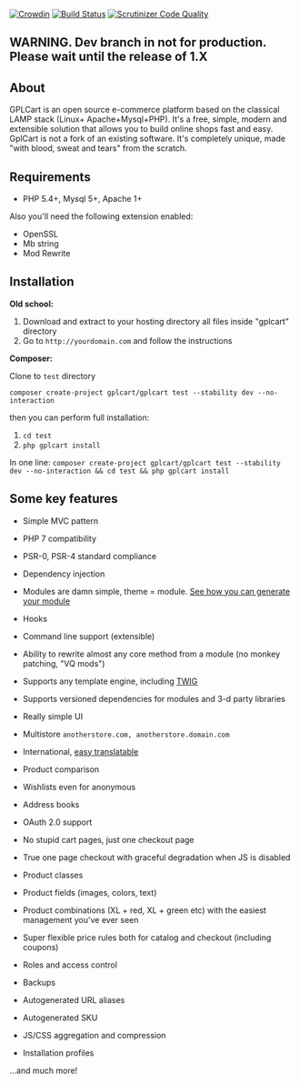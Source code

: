[![Crowdin](https://d322cqt584bo4o.cloudfront.net/gplcart/localized.svg)](https://crowdin.com/project/gplcart)
[![Build Status](https://scrutinizer-ci.com/g/gplcart/gplcart/badges/build.png?b=dev)](https://scrutinizer-ci.com/g/gplcart/gplcart/build-status/dev)
[![Scrutinizer Code Quality](https://scrutinizer-ci.com/g/gplcart/gplcart/badges/quality-score.png?b=dev)](https://scrutinizer-ci.com/g/gplcart/gplcart/?branch=dev)

## WARNING. Dev branch in not for production. Please wait until the release of 1.X ##

## About ##
GPLCart is an open source e-commerce platform based on the classical LAMP stack (Linux+ Apache+Mysql+PHP). It's a free, simple, modern and extensible solution that allows you to build online shops fast and easy. GplCart is not a fork of an existing software. It's completely unique, made "with blood, sweat and tears" from the scratch.

## Requirements ##

- PHP 5.4+, Mysql 5+, Apache 1+

Also you'll need the following extension enabled:

- OpenSSL
- Mb string
- Mod Rewrite

## Installation ##

**Old school:**

1. Download and extract to your hosting directory all files inside "gplcart" directory
2. Go to `http://yourdomain.com` and follow the instructions

**Composer:**

Clone to `test` directory

    composer create-project gplcart/gplcart test --stability dev --no-interaction

then you can perform full installation:

1. `cd test`
2. `php gplcart install`

In one line: `composer create-project gplcart/gplcart test --stability dev --no-interaction && cd test && php gplcart install`

## Some key features ##

- Simple MVC pattern
- PHP 7 compatibility
- PSR-0, PSR-4 standard compliance
- Dependency injection
- Modules are damn simple, theme = module. [See how you can generate your module](https://github.com/gplcart/skeleton)
- Hooks
- Command line support (extensible)
- Ability to rewrite almost any core method from a module (no monkey patching, "VQ mods")
- Supports any template engine, including [TWIG](https://github.com/gplcart/twig)
- Supports versioned dependencies for modules and 3-d party libraries

- Really simple UI
- Multistore `anotherstore.com, anotherstore.domain.com`
- International, [easy translatable](https://github.com/gplcart/extractor)
- Product comparison
- Wishlists even for anonymous
- Address books
- OAuth 2.0 support
- No stupid cart pages, just one checkout page
- True one page checkout with graceful degradation when JS is disabled
- Product classes
- Product fields (images, colors, text)
- Product combinations (XL + red, XL + green etc) with the easiest management you've ever seen
- Super flexible price rules both for catalog and checkout (including coupons)
- Roles and access control
- Backups
- Autogenerated URL aliases
- Autogenerated SKU
- JS/CSS aggregation and compression
- Installation profiles

...and much more!
